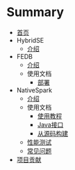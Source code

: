 # Summary

* [首页](README.md)
* HybridSE
  * [介绍](hybridse/README.md)
* FEDB
  * [介绍](fedb/README.md)
  * 使用文档
    * [部署](fedb/usage/fedb_deploy.md)
* NativeSpark
  * [介绍](nativespark/introduction/README.md)
  * 使用文档
    * [使用教程](nativespark/usage/usage.md)
    * [Java接口](nativespark/usage/java_api.md)
    * [从源码构建](nativespark/usage/build_from_scratch.md)
  * [性能测试](nativespark/benchmark/README.md)
  * [常见问题](nativespark/faq.md)
* [项目贡献](contribution/README.md)
